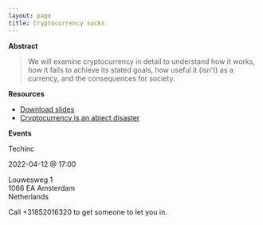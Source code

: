 ```yaml
---
layout: page
title: Cryptocurrency sucks
---
```


**Abstract**

> We will examine cryptocurrency in detail to understand how it works, how it
> fails to achieve its stated goals, how useful it (isn't) as a currency, and
> the consequences for society.

**Resources**

- [Download slides](https://mirror.drewdevault.com/cryptocurrency.pdf)
- [Cryptocurrency is an abject disaster](https://drewdevault.com/2021/04/26/Cryptocurrency-is-a-disaster.html)

**Events**

Techinc

2022-04-12 @ 17:00

Louwesweg 1<br />
1066 EA Amsterdam<br />
Netherlands

Call +31852016320 to get someone to let you in.
